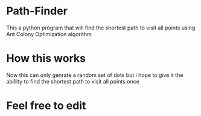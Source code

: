 # Path-Finder
This a python program that will find the shortest path to visit all points using Ant Colony Optimization algorithm

# How this works
Now this can only genrate a random set of dots but i hope to give it the abillity to find the shortest path to visit all points once

# Feel free to edit
